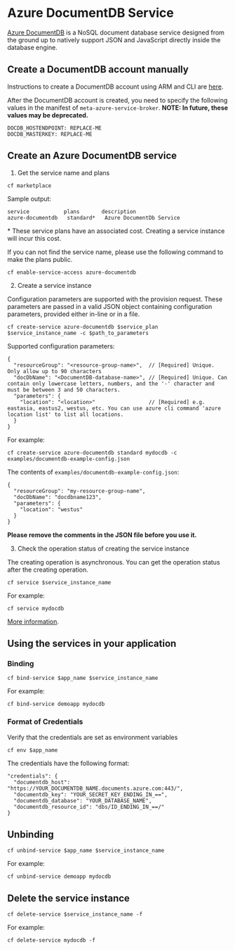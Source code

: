 # Azure DocumentDB Service

[Azure DocumentDB](https://azure.microsoft.com/en-us/services/documentdb/) is a NoSQL document database service designed from the ground up to natively support JSON and JavaScript directly inside the database engine.

## Create a DocumentDB account manually

Instructions to create a DocumentDB account using ARM and CLI are [here](https://azure.microsoft.com/documentation/articles/documentdb-automation-resource-manager-cli/).

After the DocumentDB account is created, you need to specify the following values in the manifest of `meta-azure-service-broker`. **NOTE: In future, these values may be deprecated.**

  ```
  DOCDB_HOSTENDPOINT: REPLACE-ME
  DOCDB_MASTERKEY: REPLACE-ME
  ```

## Create an Azure DocumentDB service

1. Get the service name and plans

  ```
  cf marketplace
  ```

  Sample output:

  ```
  service           plans       description
  azure-documentdb   standard*   Azure DocumentDb Service
  ```
  \* These service plans have an associated cost. Creating a service instance will incur this cost.

  If you can not find the service name, please use the following command to make the plans public.

  ```
  cf enable-service-access azure-documentdb
  ```

2. Create a service instance

  Configuration parameters are supported with the provision request. These parameters are passed in a valid JSON object containing configuration parameters, provided either in-line or in a file.

  ```
  cf create-service azure-documentdb $service_plan $service_instance_name -c $path_to_parameters
  ```

  Supported configuration parameters:

  ```
  {
    "resourceGroup": "<resource-group-name>",  // [Required] Unique. Only allow up to 90 characters
    "docDbName": "<DocumentDB-database-name>", // [Required] Unique. Can contain only lowercase letters, numbers, and the '-' character and must be between 3 and 50 characters.
    "parameters": {
      "location": "<location>"                 // [Required] e.g. eastasia, eastus2, westus, etc. You can use azure cli command 'azure location list' to list all locations.
    }
  }
  ```

  For example:

  ```
  cf create-service azure-documentdb standard mydocdb -c examples/documentdb-example-config.json
  ```

  The contents of `examples/documentdb-example-config.json`:

  ```
  {
    "resourceGroup": "my-resource-group-name",
    "docDbName": "docdbname123",
    "parameters": {
      "location": "westus"
    }
  }
  ```

  **Please remove the comments in the JSON file before you use it.**

3. Check the operation status of creating the service instance

  The creating operation is asynchronous. You can get the operation status after the creating operation.

  ```
  cf service $service_instance_name
  ```

  For example:

  ```
  cf service mydocdb
  ```

[More information](http://docs.cloudfoundry.org/devguide/services/managing-services.html#create).

## Using the services in your application

### Binding

  ```
  cf bind-service $app_name $service_instance_name
  ```

  For example:

  ```
  cf bind-service demoapp mydocdb
  ```

### Format of Credentials

  Verify that the credentials are set as environment variables

  ```
  cf env $app_name
  ```

  The credentials have the following format:
  
  ```
  "credentials": {
    "documentdb_host": "https://YOUR_DOCUMENTDB_NAME.documents.azure.com:443/",
    "documentdb_key": "YOUR_SECRET_KEY_ENDING_IN_==",
    "documentdb_database": "YOUR_DATABASE_NAME",
    "documentdb_resource_id": "dbs/ID_ENDING_IN_==/"
  }
  ```

## Unbinding

  ```
  cf unbind-service $app_name $service_instance_name
  ```

  For example:

  ```
  cf unbind-service demoapp mydocdb
  ```

## Delete the service instance

  ```
  cf delete-service $service_instance_name -f
  ```

  For example:

  ```
  cf delete-service mydocdb -f
  ```
